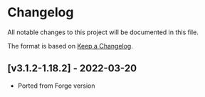 # Changelog
All notable changes to this project will be documented in this file.

The format is based on [Keep a Changelog].

## [v3.1.2-1.18.2] - 2022-03-20
- Ported from Forge version

[Keep a Changelog]: https://keepachangelog.com/en/1.0.0/
